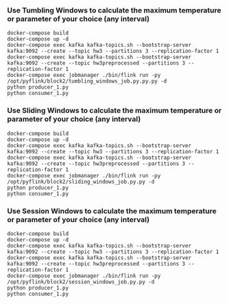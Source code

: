 ### Use Tumbling Windows to calculate the maximum temperature or parameter of your choice (any interval)

```commandline
docker-compose build 
docker-compose up -d 
docker-compose exec kafka kafka-topics.sh --bootstrap-server kafka:9092 --create --topic hw3 --partitions 3 --replication-factor 1
docker-compose exec kafka kafka-topics.sh --bootstrap-server kafka:9092 --create --topic hw3preprocessed --partitions 3 --replication-factor 1
docker-compose exec jobmanager ./bin/flink run -py /opt/pyflink/block2/tumbling_windows_job.py.py.py -d
python producer_1.py
python consumer_1.py
```

### Use Sliding Windows to calculate the maximum temperature or parameter of your choice (any interval)

```commandline
docker-compose build 
docker-compose up -d 
docker-compose exec kafka kafka-topics.sh --bootstrap-server kafka:9092 --create --topic hw3 --partitions 3 --replication-factor 1
docker-compose exec kafka kafka-topics.sh --bootstrap-server kafka:9092 --create --topic hw3preprocessed --partitions 3 --replication-factor 1
docker-compose exec jobmanager ./bin/flink run -py /opt/pyflink/block2/sliding_windows_job.py.py -d
python producer_1.py
python consumer_1.py
```

### Use Session Windows to calculate the maximum temperature or parameter of your choice (any interval)

```commandline
docker-compose build 
docker-compose up -d 
docker-compose exec kafka kafka-topics.sh --bootstrap-server kafka:9092 --create --topic hw3 --partitions 3 --replication-factor 1
docker-compose exec kafka kafka-topics.sh --bootstrap-server kafka:9092 --create --topic hw3preprocessed --partitions 3 --replication-factor 1
docker-compose exec jobmanager ./bin/flink run -py /opt/pyflink/block2/session_windows_job.py.py -d
python producer_1.py
python consumer_1.py
```